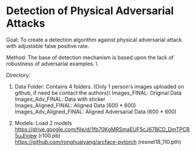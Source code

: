 # Detection of Physical Adversarial Attacks

Goal: To create a detection algorithm against physical adversarial attack with adjustable false positive rate.

Method: The base of detection mechanism is based upon the lack of robustness of adversarial examples. \\



Directory:

1. Data Folder: Contains 4 folders. (Only 1 person's images uploaded on github, if need be contact the authors)\ 
Images_FINAL: Original Data\
Images_Adv_FINAL: Data with sticker\
Images_Aligned_FINAL: Aligned Data (600 * 600)\
Images_Adv_Aligned_FINAL: Aligned Adversarial Data (600 * 600)

2. Models: Load 2 models\
https://drive.google.com/file/d/1fb70KgMRSmaEUF5cJ67BCD_DmTPCR5uJ/view (r100.pb)\
https://github.com/ronghuaiyang/arcface-pytorch (resnet18_110.pth)



